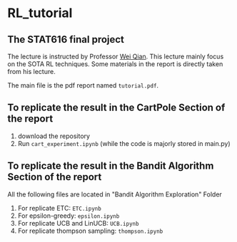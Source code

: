 # RL_tutorial
## The STAT616 final project

The lecture is instructed by Professor [Wei Qian](https://sites.google.com/a/udel.edu/weiqian/). This lecture mainly focus on the SOTA RL techniques. Some materials in the report is directly taken from his lecture.

The main file is the pdf report named `tutorial.pdf`.

## To replicate the result in the CartPole Section of the report
1. download the repository
2. Run `cart_experiment.ipynb` (while the code is majorly stored in main.py)


## To replicate the result in the Bandit Algorithm Section of the report
All the following files are located in "Bandit Algorithm Exploration" Folder
1. For replicate ETC: `ETC.ipynb`
2. For epsilon-greedy: `epsilon.ipynb`
3. For replicate UCB and LinUCB: `UCB.ipynb`
4. For replicate thompson sampling: `thompson.ipynb`

